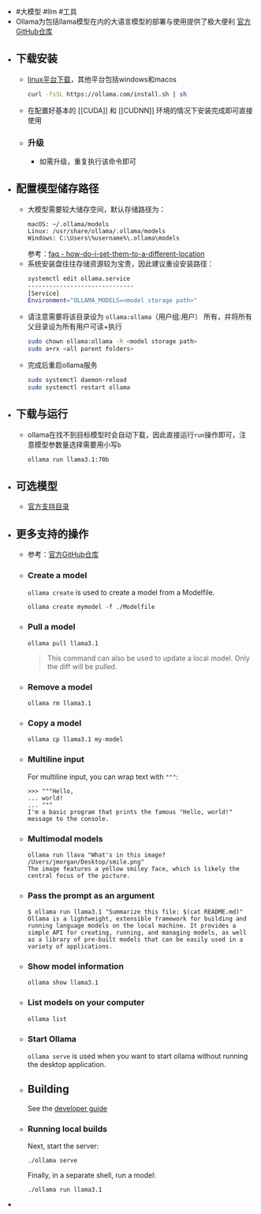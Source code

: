 - #大模型 #llm #工具
- Ollama为包括llama模型在内的大语言模型的部署与使用提供了极大便利
  [官方GitHub仓库](https://github.com/ollama/ollama)
- ## 下载安装
	- [linux平台下载](https://ollama.com/download/linux)，其他平台包括windows和macos
	  ```bash
	  curl -fsSL https://ollama.com/install.sh | sh
	  ```
	- 在配置好基本的 [[CUDA]] 和 [[CUDNN]] 环境的情况下安装完成即可直接使用
	- ### 升级
		- 如需升级，重复执行该命令即可
- ## 配置模型储存路径
	- 大模型需要较大储存空间，默认存储路径为：
	  ```
	  macOS: ~/.ollama/models
	  Linux: /usr/share/ollama/.ollama/models
	  Windows: C:\Users\%username%\.ollama\models
	  ```
	  参考：[faq - how-do-i-set-them-to-a-different-location](https://github.com/ollama/ollama/blob/main/docs/faq.md#how-do-i-set-them-to-a-different-location)
	- 系统安装盘往往存储资源较为宝贵，因此建议重设安装路径：
	  ```bash
	  systemctl edit ollama.service
	  ------------------------------
	  [Service]
	  Environment="OLLAMA_MODELS=<model storage path>"
	  ```
	- 请注意<model storage path>需要将该目录设为 `ollama:ollama`（用户组:用户） 所有，并将所有父目录设为所有用户可读+执行
	  ```bash
	  sudo chown ollama:ollama -R <model storage path>
	  sudo a+rx <all parent folders>
	  ```
	- 完成后重启ollama服务
	  ```bash
	  sudo systemctl daemon-reload
	  sudo systemctl restart ollama
	  ```
- ## 下载与运行
	- ollama在找不到目标模型时会自动下载，因此直接运行`run`操作即可，注意模型参数量选择需要用小写`b`
	  ```bash
	  ollama run llama3.1:70b
	  ```
- ## 可选模型
	- [官方支持目录](https://ollama.com/library)
- ## 更多支持的操作
	- 参考：[官方GitHub仓库](https://github.com/ollama/ollama)
	- ### Create a model
	  `ollama create` is used to create a model from a Modelfile.
	  ```
	  ollama create mymodel -f ./Modelfile
	  ```
	- ### Pull a model
	  ```
	  ollama pull llama3.1
	  ```
	  > This command can also be used to update a local model. Only the diff will be pulled.
	- ### Remove a model
	  ```
	  ollama rm llama3.1
	  ```
	- ### Copy a model
	  ```
	  ollama cp llama3.1 my-model
	  ```
	- ### Multiline input
	  For multiline input, you can wrap text with `"""`:
	  ```
	  >>> """Hello,
	  ... world!
	  ... """
	  I'm a basic program that prints the famous "Hello, world!" message to the console.
	  ```
	- ### Multimodal models
	  ```
	  ollama run llava "What's in this image? /Users/jmorgan/Desktop/smile.png"
	  The image features a yellow smiley face, which is likely the central focus of the picture.
	  ```
	- ### Pass the prompt as an argument
	  ```
	  $ ollama run llama3.1 "Summarize this file: $(cat README.md)"
	  Ollama is a lightweight, extensible framework for building and running language models on the local machine. It provides a simple API for creating, running, and managing models, as well as a library of pre-built models that can be easily used in a variety of applications.
	  ```
	- ### Show model information
	  ```
	  ollama show llama3.1
	  ```
	- ### List models on your computer
	  ```
	  ollama list
	  ```
	- ### Start Ollama
	  `ollama serve` is used when you want to start ollama without running the desktop application.
	- ## Building
	  See the [developer guide](https://github.com/ollama/ollama/blob/main/docs/development.md)
	- ### Running local builds
	  Next, start the server:
	  ```
	  ./ollama serve
	  ```
	  Finally, in a separate shell, run a model:
	  ```
	  ./ollama run llama3.1
	  ```
-